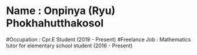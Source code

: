 # Name : Onpinya (Ryu) Phokhahutthakosol
#Occupation : Cpr.E Student (2019 - Present)
#Freelance Job : Mathematics tutor for elementary school student (2016 - Present)
